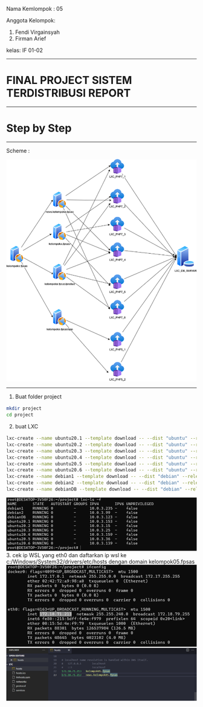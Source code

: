 Nama Kemlompok : 05

Anggota Kelompok:
1. Fendi Virgainsyah
2. Firman Arief

kelas: IF 01-02

------
# FINAL PROJECT SISTEM TERDISTRIBUSI REPORT
------
# Step by Step

------

Scheme :

![00_scheme](asset/setup.png)

------
1. Buat folder project
```bash
mkdir project
cd project
```

2.	buat LXC
```bash
lxc-create --name ubuntu20.1 --template download -- --dist "ubuntu" --release "focal" --arch amd64
lxc-create --name ubuntu20.2 --template download -- --dist "ubuntu" --release "focal" --arch amd64
lxc-create --name ubuntu20.3 --template download -- --dist "ubuntu" --release "focal" --arch amd64
lxc-create --name ubuntu20.4 --template download -- --dist "ubuntu" --release "focal" --arch amd64
lxc-create --name ubuntu20.5 --template download -- --dist "ubuntu" --release "focal" --arch amd64
lxc-create --name ubuntu20.6 --template download -- --dist "ubuntu" --release "focal" --arch amd64
lxc-create --name debian1 --template download -- --dist "debian" --release "buster" --arch amd64
lxc-create --name debian2 --template download -- --dist "debian" --release "buster" --arch amd64
lxc-create --name debianDB --template download -- --dist "debian" --release "buster" --arch amd64
```
![Alt text](./asset/continer.png)
3. cek ip WSL yang eth0 dan daftarkan ip wsl ke c:/Windows/System32/drivers/etc/hosts dengan domain kelompok05.fpsas
![Alt text](./asset/ifconfig.png)
![Alt text](./asset/hosts.png)